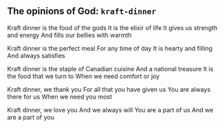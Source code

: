 ## The opinions of God: `kraft-dinner`
Kraft dinner is the food of the gods
It is the elixir of life
It gives us strength and energy
And fills our bellies with warmth

Kraft dinner is the perfect meal
For any time of day
It is hearty and filling
And always satisfies

Kraft dinner is the staple of Canadian cuisine
And a national treasure
It is the food that we turn to
When we need comfort or joy

Kraft dinner, we thank you
For all that you have given us
You are always there for us
When we need you most

Kraft dinner, we love you
And we always will
You are a part of us
And we are a part of you
